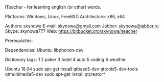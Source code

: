 iTeacher - for learning english (or other) words.


Platforms:      Windows, Linux, FreeBSD
Architecture:   x86, x64

Authors:        skynowa
E-mail:         skynowa@gmail.com
Jabber:         skynowa@jabber.ru
Skype:          skynowa777
Web:            https://bitbucket.org/skynowa/iteacher


Prerequisites:


Dependencies:
                Ubuntu: libphonon-dev


Dictionary tags:
    1
    2 poker
    3 hotel
    4 auto
    5 coding
    6 weather


Ubuntu 18.04
    sudo apt-get install qtbase5-dev qttools5-dev-tools qtmultimedia5-dev
    sudo apt-get install qtcreator*
